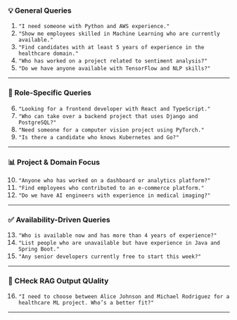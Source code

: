 

### 💡 General Queries

1. `"I need someone with Python and AWS experience."`
2. `"Show me employees skilled in Machine Learning who are currently available."`
3. `"Find candidates with at least 5 years of experience in the healthcare domain."`
4. `"Who has worked on a project related to sentiment analysis?"`
5. `"Do we have anyone available with TensorFlow and NLP skills?"`

---

### 💼 Role-Specific Queries

6. `"Looking for a frontend developer with React and TypeScript."`
7. `"Who can take over a backend project that uses Django and PostgreSQL?"`
8. `"Need someone for a computer vision project using PyTorch."`
9. `"Is there a candidate who knows Kubernetes and Go?"`

---

### 📊 Project & Domain Focus

10. `"Anyone who has worked on a dashboard or analytics platform?"`
11. `"Find employees who contributed to an e-commerce platform."`
12. `"Do we have AI engineers with experience in medical imaging?"`

---

### ✅ Availability-Driven Queries

13. `"Who is available now and has more than 4 years of experience?"`
14. `"List people who are unavailable but have experience in Java and Spring Boot."`
15. `"Any senior developers currently free to start this week?"`

---

### 🧠 CHeck RAG Output QUality

16. `"I need to choose between Alice Johnson and Michael Rodriguez for a healthcare ML project. Who’s a better fit?"`

---